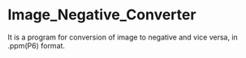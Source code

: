 # Image_Negative_Converter
It is a program for conversion of image to negative and vice versa, in .ppm(P6) format.
